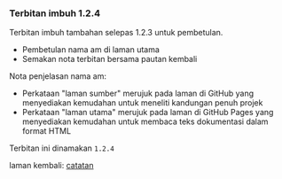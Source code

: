 ---
---

### Terbitan imbuh 1.2.4

Terbitan imbuh tambahan selepas 1.2.3 untuk pembetulan.

* Pembetulan nama am di laman utama
* Semakan nota terbitan bersama pautan kembali

Nota penjelasan nama am:

* Perkataan "laman sumber" merujuk pada laman di GitHub yang
menyediakan kemudahan untuk meneliti kandungan penuh projek
* Perkataan "laman utama" merujuk pada laman di GitHub Pages
yang menyediakan kemudahan untuk membaca teks dokumentasi
dalam format HTML

Terbitan ini dinamakan `1.2.4`

laman kembali: [catatan][0]

  [0]: ../index.md
